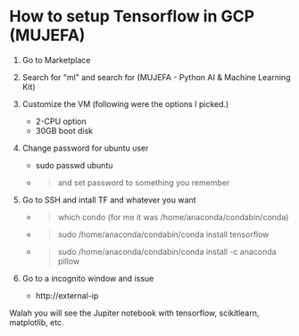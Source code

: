 # How to setup Tensorflow in GCP (MUJEFA)

1. Go to Marketplace 
2. Search for "ml" and search for (MUJEFA - Python AI & Machine Learning Kit)
3. Customize the VM (following were the options I picked.)
	- 2-CPU option
	- 30GB boot disk
4. Change password for ubuntu user
	- sudo passwd ubuntu
	- > and set password to something you remember

5. Go to SSH and intall TF and whatever you want
     - > which condo (for me it was /home/anaconda/condabin/conda)
     - > sudo /home/anaconda/condabin/conda install tensorflow
     - > sudo /home/anaconda/condabin/conda install -c anaconda pillow

6. Go to a incognito window and issue 
	- http://external-ip

Walah you will see the Jupiter notebook with tensorflow, scikitlearn, matplotlib, etc.